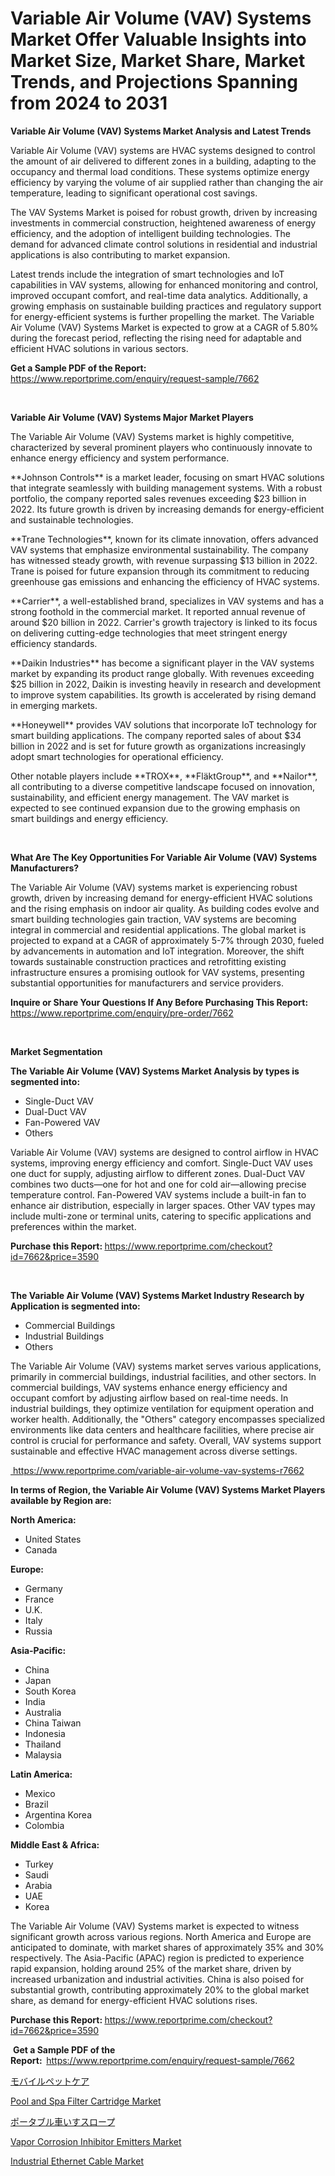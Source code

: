 <p><h1>Variable Air Volume (VAV) Systems Market Offer Valuable Insights into Market Size, Market Share, Market Trends, and Projections Spanning from 2024 to 2031</h1></p><p><strong>Variable Air Volume (VAV) Systems Market Analysis and Latest Trends</strong></p>
<p><p>Variable Air Volume (VAV) systems are HVAC systems designed to control the amount of air delivered to different zones in a building, adapting to the occupancy and thermal load conditions. These systems optimize energy efficiency by varying the volume of air supplied rather than changing the air temperature, leading to significant operational cost savings. </p><p>The VAV Systems Market is poised for robust growth, driven by increasing investments in commercial construction, heightened awareness of energy efficiency, and the adoption of intelligent building technologies. The demand for advanced climate control solutions in residential and industrial applications is also contributing to market expansion. </p><p>Latest trends include the integration of smart technologies and IoT capabilities in VAV systems, allowing for enhanced monitoring and control, improved occupant comfort, and real-time data analytics. Additionally, a growing emphasis on sustainable building practices and regulatory support for energy-efficient systems is further propelling the market. The Variable Air Volume (VAV) Systems Market is expected to grow at a CAGR of 5.80% during the forecast period, reflecting the rising need for adaptable and efficient HVAC solutions in various sectors.</p></p>
<p><strong>Get a Sample PDF of the Report:&nbsp;</strong> <a href="https://www.reportprime.com/enquiry/request-sample/7662">https://www.reportprime.com/enquiry/request-sample/7662</a></p>
<p>&nbsp;</p>
<p><strong>Variable Air Volume (VAV) Systems Major Market Players</strong></p>
<p><p>The Variable Air Volume (VAV) Systems market is highly competitive, characterized by several prominent players who continuously innovate to enhance energy efficiency and system performance.</p><p>**Johnson Controls** is a market leader, focusing on smart HVAC solutions that integrate seamlessly with building management systems. With a robust portfolio, the company reported sales revenues exceeding $23 billion in 2022. Its future growth is driven by increasing demands for energy-efficient and sustainable technologies.</p><p>**Trane Technologies**, known for its climate innovation, offers advanced VAV systems that emphasize environmental sustainability. The company has witnessed steady growth, with revenue surpassing $13 billion in 2022. Trane is poised for future expansion through its commitment to reducing greenhouse gas emissions and enhancing the efficiency of HVAC systems.</p><p>**Carrier**, a well-established brand, specializes in VAV systems and has a strong foothold in the commercial market. It reported annual revenue of around $20 billion in 2022. Carrier's growth trajectory is linked to its focus on delivering cutting-edge technologies that meet stringent energy efficiency standards.</p><p>**Daikin Industries** has become a significant player in the VAV systems market by expanding its product range globally. With revenues exceeding $25 billion in 2022, Daikin is investing heavily in research and development to improve system capabilities. Its growth is accelerated by rising demand in emerging markets.</p><p>**Honeywell** provides VAV solutions that incorporate IoT technology for smart building applications. The company reported sales of about $34 billion in 2022 and is set for future growth as organizations increasingly adopt smart technologies for operational efficiency.</p><p>Other notable players include **TROX**, **FläktGroup**, and **Nailor**, all contributing to a diverse competitive landscape focused on innovation, sustainability, and efficient energy management. The VAV market is expected to see continued expansion due to the growing emphasis on smart buildings and energy efficiency.</p></p>
<p>&nbsp;</p>
<p><strong>What Are The Key Opportunities For Variable Air Volume (VAV) Systems Manufacturers?</strong></p>
<p><p>The Variable Air Volume (VAV) systems market is experiencing robust growth, driven by increasing demand for energy-efficient HVAC solutions and the rising emphasis on indoor air quality. As building codes evolve and smart building technologies gain traction, VAV systems are becoming integral in commercial and residential applications. The global market is projected to expand at a CAGR of approximately 5-7% through 2030, fueled by advancements in automation and IoT integration. Moreover, the shift towards sustainable construction practices and retrofitting existing infrastructure ensures a promising outlook for VAV systems, presenting substantial opportunities for manufacturers and service providers.</p></p>
<p><strong>Inquire or Share Your Questions If Any Before Purchasing This Report:</strong> <a href="https://www.reportprime.com/enquiry/pre-order/7662">https://www.reportprime.com/enquiry/pre-order/7662</a></p>
<p>&nbsp;</p>
<p><strong>Market Segmentation</strong></p>
<p><strong>The Variable Air Volume (VAV) Systems Market Analysis by types is segmented into:</strong></p>
<p><ul><li>Single-Duct VAV</li><li>Dual-Duct VAV</li><li>Fan-Powered VAV</li><li>Others</li></ul></p>
<p><p>Variable Air Volume (VAV) systems are designed to control airflow in HVAC systems, improving energy efficiency and comfort. Single-Duct VAV uses one duct for supply, adjusting airflow to different zones. Dual-Duct VAV combines two ducts—one for hot and one for cold air—allowing precise temperature control. Fan-Powered VAV systems include a built-in fan to enhance air distribution, especially in larger spaces. Other VAV types may include multi-zone or terminal units, catering to specific applications and preferences within the market.</p></p>
<p><strong>Purchase this Report:&nbsp;</strong><a href="https://www.reportprime.com/checkout?id=7662&price=3590">https://www.reportprime.com/checkout?id=7662&price=3590</a></p>
<p>&nbsp;</p>
<p><strong>The Variable Air Volume (VAV) Systems Market Industry Research by Application is segmented into:</strong></p>
<p><ul><li>Commercial Buildings</li><li>Industrial Buildings</li><li>Others</li></ul></p>
<p><p>The Variable Air Volume (VAV) systems market serves various applications, primarily in commercial buildings, industrial facilities, and other sectors. In commercial buildings, VAV systems enhance energy efficiency and occupant comfort by adjusting airflow based on real-time needs. In industrial buildings, they optimize ventilation for equipment operation and worker health. Additionally, the "Others" category encompasses specialized environments like data centers and healthcare facilities, where precise air control is crucial for performance and safety. Overall, VAV systems support sustainable and effective HVAC management across diverse settings.</p></p>
<p><a href="https://www.reportprime.com/variable-air-volume-vav-systems-r7662">&nbsp;https://www.reportprime.com/variable-air-volume-vav-systems-r7662</a></p>
<p><strong>In terms of Region, the Variable Air Volume (VAV) Systems Market Players available by Region are:</strong></p>
<p>
    <p> <strong> North America: </strong>
        <ul>
            <li>United States</li>
            <li>Canada</li>
        </ul>
        </p> 
    <p> <strong> Europe: </strong>
        <ul>
            <li>Germany</li>
            <li>France</li>
            <li>U.K.</li>
            <li>Italy</li>
            <li>Russia</li>
        </ul>
        </p> 
    <p> <strong> Asia-Pacific: </strong>
        <ul>
            <li>China</li>
            <li>Japan</li>
            <li>South Korea</li>
            <li>India</li>
            <li>Australia</li>
            <li>China Taiwan</li>
            <li>Indonesia</li>
            <li>Thailand</li>
            <li>Malaysia</li>
        </ul>
        </p> 
    <p> <strong> Latin America: </strong>
        <ul>
            <li>Mexico</li>
            <li>Brazil</li>
            <li>Argentina Korea</li>
            <li>Colombia</li>
        </ul>
        </p> 
    <p> <strong> Middle East & Africa: </strong>
        <ul>
            <li>Turkey</li>
            <li>Saudi</li>
            <li>Arabia</li>
            <li>UAE</li>
            <li>Korea</li>
        </ul>
    </p>
    </p>
<p><p>The Variable Air Volume (VAV) Systems market is expected to witness significant growth across various regions. North America and Europe are anticipated to dominate, with market shares of approximately 35% and 30% respectively. The Asia-Pacific (APAC) region is predicted to experience rapid expansion, holding around 25% of the market share, driven by increased urbanization and industrial activities. China is also poised for substantial growth, contributing approximately 20% to the global market share, as demand for energy-efficient HVAC solutions rises.</p></p>
<p><strong>Purchase this Report: </strong><a href="https://www.reportprime.com/checkout?id=7662&price=3590">https://www.reportprime.com/checkout?id=7662&price=3590</a></p>
<p>&nbsp;<strong>Get a Sample PDF of the Report:&nbsp;&nbsp;</strong><a href="https://www.reportprime.com/enquiry/request-sample/7662">https://www.reportprime.com/enquiry/request-sample/7662</a></p>
<p><strong></strong></p>
<p><p><a href="https://medium.com/@maudabbott7/mobile-pet-care-market-%E3%81%AE%E3%82%B0%E3%83%AD%E3%83%BC%E3%83%90%E3%83%AB%E5%B8%82%E5%A0%B4%E6%A6%82%E8%A6%81%E3%81%AF-%E4%B8%96%E7%95%8C%E3%81%8A%E3%82%88%E3%81%B3%E4%B8%BB%E8%A6%81%E5%B8%82%E5%A0%B4%E3%81%AB%E3%81%8A%E3%81%91%E3%82%8B%E6%A5%AD%E7%95%8C%E3%81%AB%E5%BD%B1%E9%9F%BF%E3%82%92%E4%B8%8E%E3%81%88%E3%82%8B%E4%B8%BB%E8%A6%81%E3%81%AA%E3%83%88%E3%83%AC%E3%83%B3%E3%83%89%E3%81%AB%E3%81%A4%E3%81%84%E3%81%A6-%E7%8B%AC%E8%87%AA%E3%81%AE%E8%A6%96%E7%82%B9%E3%82%92%E6%8F%90%E4%BE%9B%E3%81%97%E3%81%BE%E3%81%99-1a8fb0094c5d">モバイルペットケア</a></p><p><a href="https://github.com/RuthLucas64/Market-Research-Report-List-1/blob/main/pool-and-spa-filter-cartridge-market.md">Pool and Spa Filter Cartridge Market</a></p><p><a href="https://medium.com/@alexxis.gm/%E5%8F%AF%E6%90%AC%E5%BC%8F%E8%BB%8A%E6%A4%85%E5%AD%90%E3%82%B9%E3%83%AD%E3%83%BC%E3%83%97%E5%B8%82%E5%A0%B4%E3%81%AB%E9%96%A2%E3%81%99%E3%82%8B%E3%82%B0%E3%83%AD%E3%83%BC%E3%83%90%E3%83%AB%E3%81%AA%E8%A6%96%E7%82%B9-%E3%83%88%E3%83%AC%E3%83%B3%E3%83%89%E3%81%A8%E4%BA%88%E6%B8%AC-2024%E5%B9%B4-2031%E5%B9%B4-9bb3e3ed9d93">ポータブル車いすスロープ</a></p><p><a href="https://medium.com/@paullawrence644/vapor-corrosion-inhibitor-emitters-market-forecasts-market-trends-and-impact-analysis-2024-2031-5203fe46c413">Vapor Corrosion Inhibitor Emitters Market</a></p><p><a href="https://issuu.com/reportprime-2/docs/industrial-ethernet-cable-market-si_9fa2b4022c2066">Industrial Ethernet Cable Market</a></p></p>
